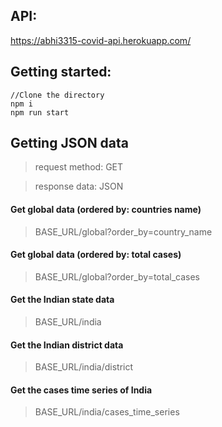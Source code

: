 ## API:
https://abhi3315-covid-api.herokuapp.com/

## Getting started:
```
//Clone the directory
npm i
npm run start
```

## Getting JSON data
> request method: GET

> response data: JSON

#### Get global data (ordered by: countries name)
> BASE_URL/global?order_by=country_name

#### Get global data (ordered by: total cases)
> BASE_URL/global?order_by=total_cases

#### Get the Indian state data
> BASE_URL/india

#### Get the Indian district data
> BASE_URL/india/district

#### Get the cases time series of India
> BASE_URL/india/cases_time_series
